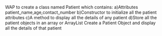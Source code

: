 WAP to create a class named Patient which contains:
a)Attributes patient_name,age,contact_number
b)Constructor to initialize all the patient attributes
c)A method to display all the details of any patient
d)Store all the patient objects in an array or ArrayList
Create a Patient Object and display all the details of that patient
